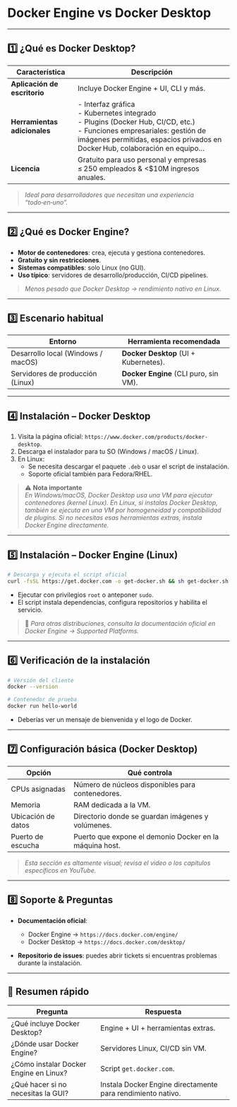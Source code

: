 # Docker Engine vs Docker Desktop  

---

## 1️⃣ ¿Qué es Docker Desktop?  

| Característica | Descripción |
|----------------|-------------|
| **Aplicación de escritorio** | Incluye Docker Engine + UI, CLI y más. |
| **Herramientas adicionales** | - Interfaz gráfica<br>- Kubernetes integrado<br>- Plugins (Docker Hub, CI/CD, etc.)<br>- Funciones empresariales: gestión de imágenes permitidas, espacios privados en Docker Hub, colaboración en equipo… |
| **Licencia** | Gratuito para uso personal y empresas ≤ 250 empleados & <$10M ingresos anuales. |

> *Ideal para desarrolladores que necesitan una experiencia “todo‑en‑uno”.*

---

## 2️⃣ ¿Qué es Docker Engine?  

- **Motor de contenedores**: crea, ejecuta y gestiona contenedores.
- **Gratuito y sin restricciones**.
- **Sistemas compatibles**: solo Linux (no GUI).
- **Uso típico**: servidores de desarrollo/producción, CI/CD pipelines.

> *Menos pesado que Docker Desktop → rendimiento nativo en Linux.*

---

## 3️⃣ Escenario habitual  

| Entorno | Herramienta recomendada |
|---------|------------------------|
| Desarrollo local (Windows / macOS) | **Docker Desktop** (UI + Kubernetes). |
| Servidores de producción (Linux) | **Docker Engine** (CLI puro, sin VM). |

---

## 4️⃣ Instalación – Docker Desktop  

1. Visita la página oficial: `https://www.docker.com/products/docker-desktop`.
2. Descarga el instalador para tu SO (Windows / macOS / Linux).
3. En Linux:
   - Se necesita descargar el paquete `.deb` o usar el script de instalación.
   - Soporte oficial también para Fedora/RHEL.

> ⚠️ **Nota importante**  
> *En Windows/macOS, Docker Desktop usa una VM para ejecutar contenedores (kernel Linux). En Linux, si instalas Docker Desktop, también se ejecuta en una VM por homogeneidad y compatibilidad de plugins. Si no necesitas esas herramientas extras, instala Docker Engine directamente.*

---

## 5️⃣ Instalación – Docker Engine (Linux)  

```bash
# Descarga y ejecuta el script oficial
curl -fsSL https://get.docker.com -o get-docker.sh && sh get-docker.sh
```

- Ejecutar con privilegios `root` o anteponer `sudo`.
- El script instala dependencias, configura repositorios y habilita el servicio.

> 🔎 *Para otras distribuciones, consulta la documentación oficial en Docker Engine → Supported Platforms.*

---

## 6️⃣ Verificación de la instalación  

```bash
# Versión del cliente
docker --version

# Contenedor de prueba
docker run hello-world
```

- Deberías ver un mensaje de bienvenida y el logo de Docker.

---

## 7️⃣ Configuración básica (Docker Desktop)

| Opción | Qué controla |
|--------|--------------|
| CPUs asignadas | Número de núcleos disponibles para contenedores. |
| Memoria | RAM dedicada a la VM. |
| Ubicación de datos | Directorio donde se guardan imágenes y volúmenes. |
| Puerto de escucha | Puerto que expone el demonio Docker en la máquina host. |

> *Esta sección es altamente visual; revisa el video o los capítulos específicos en YouTube.*

---

## 8️⃣ Soporte & Preguntas  

- **Documentación oficial**:  
  - Docker Engine → `https://docs.docker.com/engine/`
  - Docker Desktop → `https://docs.docker.com/desktop/`

- **Repositorio de issues**: puedes abrir tickets si encuentras problemas durante la instalación.

---

## 🎯 Resumen rápido  

| Pregunta | Respuesta |
|----------|-----------|
| ¿Qué incluye Docker Desktop? | Engine + UI + herramientas extras. |
| ¿Dónde usar Docker Engine? | Servidores Linux, CI/CD sin VM. |
| ¿Cómo instalar Docker Engine en Linux? | Script `get.docker.com`. |
| ¿Qué hacer si no necesitas la GUI? | Instala Docker Engine directamente para rendimiento nativo. |

